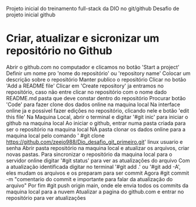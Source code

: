 Projeto inicial do treinamento full-stack da DIO no git/github
Desafio de projeto inicial github

# Criar, atualizar e sicronizar um repositório no Github

Abrir o github.com no computador e clicamos no botão 'Start a project'
Definir um nome pro 'nome do repositório' ou 'repository name'
Colocar um descrição sobre o repositório
Manter publico o repositório
Clicar no botão 'Add a README file'
Clicar em 'Create repository'
ja entramos no repositório, caso não entre clicar no repositório com o nome dado 
README.md pasta que deve constar dentro do repositório
Procurar botão 'Code' para fazer clone dos dados online na maquina local
Na interface online ja e possivel fazer edições no repositório, clicando nele e botão 'edit this file'
Na Maquina Local, abrir o terminal e digitar '#git inic' para iniciar o github na maquina local
Ao iniciar o github, entrar numa pasta criada para ser o repositório na maquina local
NA pasta clonar os dados online para a maquina local pelo comando ' #git clone https://github.com/zeejo988/Dio_desafio_git_primeiro.git'
linux usuario e senha
Abrir pasta repositório na maquina local e atualizar os arquivos, criar novas pastas.
Para sincronizar o repositório da maquina local para o servidor online digitar '#git status' para ver as atualizações do arquivo
Com a atualização identificada digitar no terminal '#git add .' ou '#git add -A', eles mudam os arquivos e os preparam para ser commit
Agora #git commit -m "comentario do commit e importante para falar da atualização do arquivo"
Por fim #git push origin main, onde ele envia todos os commits da maquina local para a nuvem
Atualizar a pagina do github.com e entrar no repositório para ver atualizações





